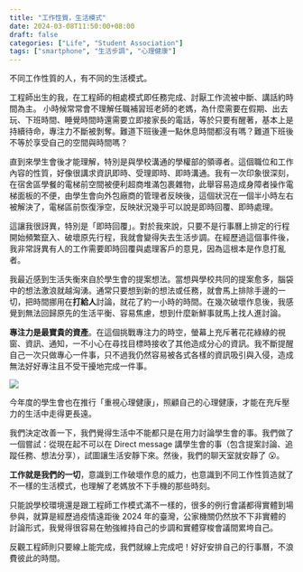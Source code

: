 ```yaml
---
title: "工作性質，生活模式"
date: 2024-03-08T11:50:00+08:00
draft: false
categories: ["Life", "Student Association"]
tags: ["smartphone", "生活步調", "心理健康"]
---
```


不同工作性質的人，有不同的生活模式。
<!--more-->

工程師出生的我，在工程師的相處模式即任務完成、討厭工作流被中斷、講話約時間為主。
小時候常常會不理解任職補習班老師的老媽，為什麼需要在假期、出去玩、下班時間、睡覺時間時還需要立即接家長的電話，等於只要有醒著，基本上是持續待命，專注力不斷被剝奪。難道下班後連一點休息時間都沒有嗎？難道下班後不等於享受自己的空間與時間嗎？

直到來學生會後才能理解，特別是與學校溝通的學權部的領導者。這個職位和工作內容的性質，好像很講求資訊即時、受理即時、即時溝通。我有一次印象很深刻，在宿舍區學餐的電梯前空間被便利超商堆滿包裹雜物，此舉容易造成身障者操作電梯面板的不便，由學生會向外包廠商的管理者反映後，這個狀況在一個半小時左右被解決了，電梯區前恢復淨空，反映狀況幾乎可以說是即時回覆、即時處理。

這讓我很訝異，特別是「即時回覆」。對於我來說，只要不是行事曆上排定的行程開始頻繁竄入、破壞原先行程，我就會變得失去生活步調。在經歷過這個事件後，我非常訝異有人的工作需要即時回覆與處理客戶的意見，因為這根本是作息打亂者。

我最近感到生活失衡來自於學生會的提案想法。當想與學校共同的提案愈多，腦袋中的想法激浪就越洶湧。通常只要想到新的想法或任務，就會馬上排除手邊的一切，把時間挪用在**打給人**討論，就花了約一小時的時間。在幾次破壞作息後，我感覺到無法回歸原先的生活平衡、容易焦慮，想到什麼新鮮事就馬上找人進討論。

**專注力是最寶貴的資產**。在這個挑戰專注力的時空，螢幕上充斥著花花綠綠的視窗、資訊、通知，一不小心在尋找目標時接收了其他造成分心的資訊。我不斷提醒自己一次只做專心一件事，只不過我仍然容易被各式各樣的資訊吸引與入侵，造成無法好好專注且不受干擾地完成一件事。

![](../images/working-and-lifestyle/concentration.jpeg)

今年度的學生會也在推行「重視心理健康」，照顧自己的心理健康，才能在充斥壓力的生活中走得更長遠。

我們決定改善一下，我們覺得生活中不能都只是在用力討論學生會的事。我們做了一個嘗試：從現在起不可以在 Direct message 講學生會的事（包含提案討論、追蹤任務、想法分享），試圖讓生活安靜下來。然後，我們的聊天室就安靜了 😮。

**工作就是我們的一切**，意識到工作破壞作息的威力，也意識到不同工作性質造就了不一樣的生活模式，也理解了老媽放不下手機的那些時刻。

只能說學校環境還是跟工程師工作模式滿不一樣的，很多的例行會議都得實體到場參與，就算是經歷過疫情遠距後 2024 年的臺灣，公家機關仍然放不下非實體的討論形式，我覺得很容易在勉強維持自己的步調和實體穿梭會議間累垮自己。

反觀工程師則只要線上能完成，我們就線上完成吧！好好安排自己的行事曆，不浪費彼此的時間。